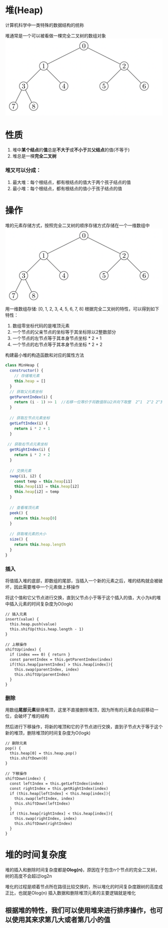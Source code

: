 # 堆(Heap)
计算机科学中一类特殊的数据结构的统称  

堆通常是一个可以被看做一棵完全二叉树的数组对象
![](../img/heap.png)

# 性质
1. 堆中**某个结点**的**值**总是**不大于**或**不小于**其**父结点**的值(不等于)
2. 堆总是一棵**完全二叉树**
### 堆又可以分成：
1. 最大堆：每个根结点，都有根结点的值大于两个孩子结点的值
2. 最小堆：每个根结点，都有根结点的值小于孩子结点的值

# 操作
堆的元素存储方式，按照完全二叉树的顺序存储方式存储在一个一维数组中
![](../img/heap.png)
用一维数组存储: [0, 1, 2, 3, 4, 5, 6, 7, 8]
根据完全二叉树的特性，可以得到如下特性：
1. 数组零坐标代码的是堆顶元素
2. 一个节点的父亲节点的坐标等于其坐标除以2整数部分
3. 一个节点的左节点等于其本身节点坐标 * 2 + 1
4. 一个节点的右节点等于其本身节点坐标 * 2 + 2

构建最小堆的构造函数和对应的属性方法
```js
class MinHeap {
  constructor() {
    // 存储堆元素
    this.heap = []
  }
  // 获取父元素坐标
  getParentIndex(i) {
    return (i - 1) >> 1  //右移一位等价于将数值除以2并向下取整  2^1  2^2 2^3    
  }

  // 获取左节点元素坐标
  getLeftIndex(i) {
    return i * 2 + 1
  }

 // 获取右节点元素坐标
  getRightIndex(i) {
    return i * 2 + 2
  }

  // 交换元素
  swap(i1, i2) {
    const temp = this.heap[i1]
    this.heap[i1] = this.heap[i2]
    this.heap[i2] = temp
  }

  // 查看堆顶元素
  peek() {
    return this.heap[0]
  }

  // 获取堆元素的大小
  size() {
    return this.heap.length
  }
}
```
### 插入
将值插入堆的底部，即数组的尾部，当插入一个新的元素之后，堆的结构就会被破坏，因此需要堆中一个元素做上移操作  

将这个值和它父节点进行交换，直到父节点小于等于这个插入的值，大小为k的堆中插入元素的时间复杂度为O(logk)  
```JS
// 插入元素
insert(value) {
  this.heap.push(value)
  this.shifUp(this.heap.length - 1)
}

// 上移操作
shiftUp(index) {
  if (index === 0) { return }
  const parentIndex = this.getParentIndex(index)
  if(this.heap[parentIndex] > this.heap[index]){
    this.swap(parentIndex, index)
    this.shiftUp(parentIndex)
  }
}
```
###  删除
用数组**尾部元素**替换堆顶，这里不直接删除堆顶，因为所有的元素会向前移动一位，会破坏了堆的结构

然后进行下移操作，将新的堆顶和它的子节点进行交换，直到子节点大于等于这个新的堆顶，删除堆顶的时间复杂度为O(logk)
```JS
// 删除元素
pop() {
  this.heap[0] = this.heap.pop()
  this.shiftDown(0)
}

// 下移操作
shiftDown(index) {
  const leftIndex = this.getLeftIndex(index)
  const rightIndex = this.getRightIndex(index)
  if (this.heap[leftIndex] < this.heap[index]){
    this.swap(leftIndex, index)
    this.shiftDown(leftIndex)
  }
  if (this.heap[rightIndex] < this.heap[index]){
    this.swap(rightIndex, index)
    this.shiftDown(rightIndex)
  }
}
```

# 堆的时间复杂度
堆的插入和删除时间复杂度都是**Olog(n)**，原因在于包含n个节点的完全二叉树，树的高度不会超过log2n

堆化的过程是顺着节点所在路径比较交换的，所以堆化的时间复杂度跟树的高度成正比，也就是Olog(n)
插入数据和删除堆顶元素的主要逻辑就是堆化


## 根据堆的特性，我们可以使用堆来进行排序操作，也可以使用其来求第几大或者第几小的值